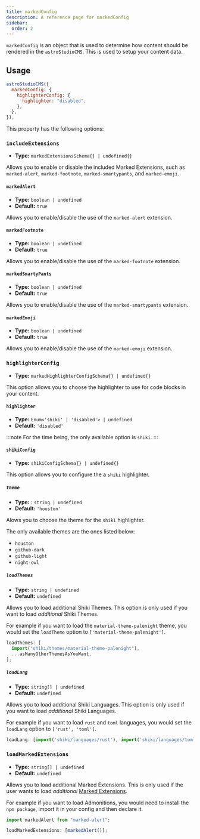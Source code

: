 ```yaml
---
title: markedConfig
description: A reference page for markedConfig
sidebar:
  order: 2
---
```


`markedConfig` is an object that is used to determine how content should be rendered in the `astroStudioCMS`. This is used to setup your content data.

## Usage

```js title="astro.config.mjs"  {2-6}
astroStudioCMS({
  markedConfig: {
    highlighterConfig: {
      highlighter: "disabled",
    },
  },
}),
```

This property has the following options:

### `includeExtensions`

- **Type:** `markedExtensionsSchema{} | undefined{}`

Allows you to enable or disable the included Marked Extensions, such as `marked-alert`, `marked-footnote`, `marked-smartypants`, and `marked-emoji`.

#### `markedAlert`

- **Type:** `boolean | undefined`
- **Default:** `true`

Allows you to enable/disable the use of the `marked-alert` extension.

#### `markedFootnote`

- **Type:** `boolean | undefined`
- **Default:** `true`

Allows you to enable/disable the use of the `marked-footnote` extension.

#### `markedSmartyPants`

- **Type:** `boolean | undefined`
- **Default:** `true`

Allows you to enable/disable the use of the `marked-smartypants` extension.

#### `markedEmoji`

- **Type:** `boolean | undefined`
- **Default:** `true`

Allows you to enable/disable the use of the `marked-emoji` extension.

### `highlighterConfig`

- **Type:** `markedHighlighterConfigSchema{} | undefined{}`

This option allows you to choose the highlighter to use for code blocks in your content.

#### `highlighter`

- **Type:** `Enum<'shiki' | 'disabled'> | undefined`
- **Default:** `'disabled'`

:::note
For the time being, the only available option is `shiki`.
:::

#### `shikiConfig`

- **Type:** `shikiConfigSchema{} | undefined{}`

This option allows you to configure the a `shiki` highlighter.

##### `theme`

- **Type:** : `string | undefined`
- **Default:** `'houston'`

Alows you to choose the theme for the `shiki` highlighter.

The only available themes are the ones listed below:

- `houston`
- `github-dark`
- `github-light`
- `night-owl`

##### `loadThemes`

- **Type:** `string | undefined`
- **Default:** `undefined`

Allows you to load additional Shiki Themes. This option is only used if you want to load _additional_ Shiki Themes.

For example if you want to load the `material-theme-palenight` theme, you would set the `loadTheme` option to `['material-theme-palenight']`.

```ts
loadThemes: [
  import("shiki/themes/material-theme-palenight"),
  ...asManyOtherThemesAsYouWant,
];
```

##### `loadLang`

- **Type:** `string[] | undefined`
- **Default:** `undefined`

Allows you to load additional Shiki Languages. This option is only used if you want to load _additional_ Shiki Languages.

For example if you want to load `rust` and `toml` languages, you would set the `loadLang` option to `['rust', 'toml']`.

```ts
loadLang: [import('shiki/languages/rust'), import('shiki/languages/toml') ...asManyOtherLanguagesAsYouWant]
```

### `loadMarkedExtensions`

- **Type:** `string[] | undefined`
- **Default:** `undefined`

Allows you to load additional Marked Extensions. This is only used if the user wants to load _additional_ [Marked Extensions](https://marked.js.org/using_advanced#extensions).

For example if you want to load Admonitions, you would need to install the `npm package`, import it in your config and then declare it.

```ts
import markedAlert from "marked-alert";

loadMarkedExtensions: [markedAlert()];
```

